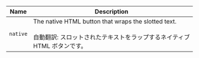 | Name     | Description                                                                                                                             |
| -------- | --------------------------------------------------------------------------------------------------------------------------------------- |
| `native` | The native HTML button that wraps the slotted text.<br /><br />自動翻訳: スロットされたテキストをラップするネイティブ HTML ボタンです。 |
